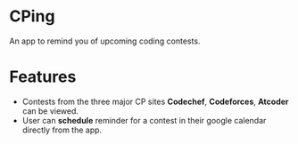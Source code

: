 # CPing
An app to remind you of upcoming coding contests.
# Features
- Contests from the three major CP sites **Codechef**, **Codeforces**, **Atcoder** can be viewed.
- User can **schedule** reminder for a contest in their google calendar directly from the app.